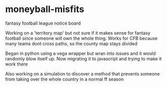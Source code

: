 # moneyball-misfits
fantasy football league notice board


Working on a 'territory map' but not sure if it makes sense for fantasy football since someone will own the whole thing. Works for CFB because many teams dont cross paths, so the county map stays divided

Began in python using a vega wrapper but wran into issues and it would randomly blow itself up. Now migrating it to javascript and trying to make it work there

Also working on a simulation to discover a method that prevents someone from taking over the whole country in a normal ff season
